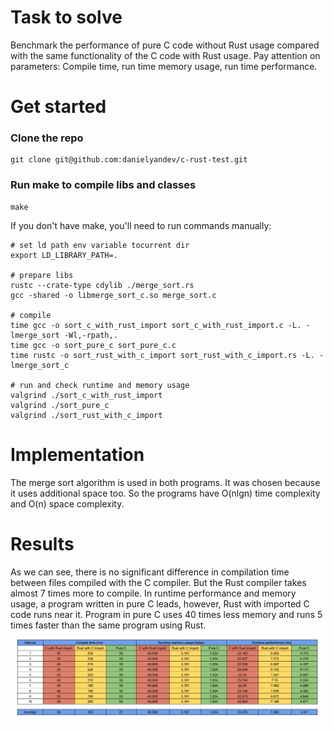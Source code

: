 # Task to solve

Benchmark the performance of pure C code without
Rust usage compared with the same functionality of
the C code with Rust usage. Pay attention on
parameters: Compile time, run time memory usage,
run time performance.

# Get started

### Clone the repo

```
git clone git@github.com:danielyandev/c-rust-test.git
```

### Run make to compile libs and classes

```
make
```

If you don't have make, you'll need to run commands manually:

```
# set ld path env variable tocurrent dir
export LD_LIBRARY_PATH=.

# prepare libs
rustc --crate-type cdylib ./merge_sort.rs
gcc -shared -o libmerge_sort_c.so merge_sort.c

# compile
time gcc -o sort_c_with_rust_import sort_c_with_rust_import.c -L. -lmerge_sort -Wl,-rpath,.
time gcc -o sort_pure_c sort_pure_c.c
time rustc -o sort_rust_with_c_import sort_rust_with_c_import.rs -L. -lmerge_sort_c

# run and check runtime and memory usage
valgrind ./sort_c_with_rust_import
valgrind ./sort_pure_c
valgrind ./sort_rust_with_c_import
```

# Implementation

The merge sort algorithm is used in both programs. It was chosen because it uses additional space too.
So the programs have O(nlgn) time complexity and O(n) space complexity.

# Results

As we can see, there is no significant difference in compilation time between files compiled with the C compiler.
But the Rust compiler takes almost 7 times more to compile.
In runtime performance and memory usage, a program written in pure C leads, however, Rust with imported C code runs near it.
Program in pure C uses 40 times less memory and runs 5 times faster than the same program using Rust.
![stats](./docs/images/stats.png)
